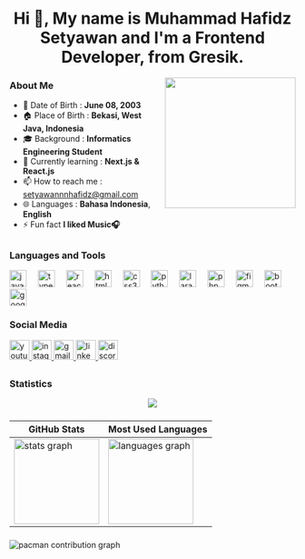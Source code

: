 <h1 align="center">Hi 👋, My name is Muhammad Hafidz Setyawan and I'm a Frontend Developer, from Gresik.</h1>

<img align="right" height="230" src="https://media0.giphy.com/media/v1.Y2lkPTc5MGI3NjExcHdzdjNzendhYnA4eDFtb2M3cm02cG45bGR0cm03bDZrcG9sZG5uZyZlcD12MV9pbnRlcm5hbF9naWZfYnlfaWQmY3Q9Zw/542yTSblpyhWg/giphy.gif"  />

<h3 align="left">About Me</h3>

- 🎂 Date of Birth : **June 08, 2003**
- 🏠 Place of Birth : **Bekasi, West Java, Indonesia**
- 🎓 Background : **Informatics Engineering Student**
- 🧠 Currently learning : **Next.js & React.js**
- 📫 How to reach me : [setyawannnhafidz@gmail.com](mailto:setyawannnhafidz@gmail.com)
- 🌐 Languages : **Bahasa Indonesia**, **English**
- ⚡ Fun fact **I liked Music🎧**

##

<h3 align="left">Languages and Tools</h3>
<div align="left">
  <img src="https://cdn.jsdelivr.net/gh/devicons/devicon/icons/javascript/javascript-original.svg" height="30" alt="javascript logo"  />
  <img width="12" />
  <img src="https://cdn.jsdelivr.net/gh/devicons/devicon/icons/typescript/typescript-original.svg" height="30" alt="typescript logo"  />
  <img width="12" />
  <img src="https://cdn.jsdelivr.net/gh/devicons/devicon/icons/react/react-original.svg" height="30" alt="react logo"  />
  <img width="12" />
  <img src="https://cdn.jsdelivr.net/gh/devicons/devicon/icons/html5/html5-original.svg" height="30" alt="html5 logo"  />
  <img width="12" />
  <img src="https://cdn.jsdelivr.net/gh/devicons/devicon/icons/css3/css3-original.svg" height="30" alt="css3 logo"  />
  <img width="12" />
  <img src="https://cdn.jsdelivr.net/gh/devicons/devicon/icons/python/python-original.svg" height="30" alt="python logo"  />
  <img width="12" />
  <img src="https://cdn.jsdelivr.net/gh/devicons/devicon/icons/laravel/laravel-original.svg" height="30" alt="laravel logo"  />
  <img width="12" />
  <img src="https://cdn.jsdelivr.net/gh/devicons/devicon/icons/php/php-original.svg" height="30" alt="php logo"  />
  <img width="12" />
  <img src="https://cdn.jsdelivr.net/gh/devicons/devicon/icons/figma/figma-original.svg" height="30" alt="figma logo"  />
  <img width="12" />
  <img src="https://cdn.jsdelivr.net/gh/devicons/devicon/icons/bootstrap/bootstrap-original.svg" height="30" alt="bootstrap logo"  />
  <img width="12" />
  <img src="https://cdn.jsdelivr.net/gh/devicons/devicon/icons/googlecloud/googlecloud-original.svg" height="30" alt="googlecloud logo"  />
</div>


###
<h3 align="left">Social Media</h3>
<div align="left">
  <a href="https://www.youtube.com/@hafidzsetyawannn" target="_blank">
    <img src="https://img.shields.io/static/v1?message=Youtube&logo=youtube&label=&color=FF0000&logoColor=white&labelColor=&style=for-the-badge" height="35" alt="youtube logo"  />
  </a>
  <a href="https://www.instagram.com/hafidzsetyawannn?igsh=a2dyeGxsYWYyN2hz" target="_blank">
    <img src="https://img.shields.io/static/v1?message=Instagram&logo=instagram&label=&color=E4405F&logoColor=white&labelColor=&style=for-the-badge" height="35" alt="instagram logo"  />
  </a>
  <a href="setyawannnhafidz@gmail.com" target="_blank">
    <img src="https://img.shields.io/static/v1?message=Gmail&logo=gmail&label=&color=D14836&logoColor=white&labelColor=&style=for-the-badge" height="35" alt="gmail logo"  />
  </a>
  <a href="www.linkedin.com/in/muhammadhafidzsetyawan" target="_blank">
    <img src="https://img.shields.io/static/v1?message=LinkedIn&logo=linkedin&label=&color=0077B5&logoColor=white&labelColor=&style=for-the-badge" height="35" alt="linkedin logo"  />
  </a>
  <a href="hafidzsetyawannn_96357" target="_blank">
    <img src="https://img.shields.io/static/v1?message=Discord&logo=discord&label=&color=7289DA&logoColor=white&labelColor=&style=for-the-badge" height="35" alt="discord logo"  />
  </a>
</div>

##

<h3 align="left">Statistics</h3>

<div align="center">
  <img src="https://profile-counter.glitch.me/HafidzSetyawannn/count.svg?"  />
</div>

###

| GitHub Stats | Most Used Languages |
| --- | --- |
|<img src="https://github-readme-stats.vercel.app/api?username=HafidzSetyawannn&hide_title=false&hide_rank=false&show_icons=true&include_all_commits=true&count_private=true&disable_animations=false&theme=dracula&locale=en&hide_border=false&order=1&custom_title=%20%20" height="150" alt="stats graph"  />|<img src="https://github-readme-stats.vercel.app/api/top-langs?username=HafidzSetyawannn&locale=en&hide_title=true&layout=compact&card_width=320&langs_count=5&theme=dracula&hide_border=false&order=2" height="150" alt="languages graph"  />|

###

<picture>
  <source media="(prefers-color-scheme: dark)" srcset="https://raw.githubusercontent.com/HafidzSetyawannn/HafidzSetyawannn/output/pacman-contribution-graph-dark.svg">
  <source media="(prefers-color-scheme: light)" srcset="https://raw.githubusercontent.com/HafidzSetyawannn/HafidzSetyawannn/output/pacman-contribution-graph.svg">
  <img alt="pacman contribution graph" src="https://raw.githubusercontent.com/HafidzSetyawannn/HafidzSetyawannn/output/pacman-contribution-graph.svg">
</picture>

###


